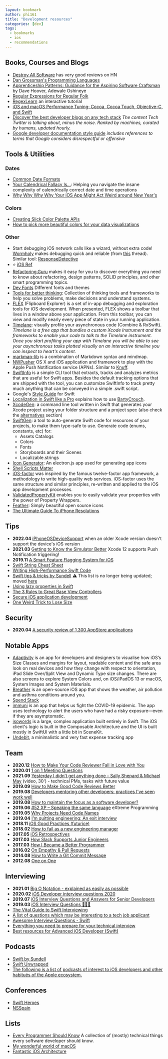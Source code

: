 ```yaml
---
layout: bookmark
author: phi161
title: "Development resources"
categories: [dev]
tags:
  - bookmarks
  - ios
  - recommendations
---
```


## Books, Courses and Blogs

* [Destroy All Software](https://www.destroyallsoftware.com/screencasts) has very good reviews on HN
* [Dan Grossman's Programming Languages](https://www.coursera.org/learn/programming-languages/home/welcome)
* [Apprenticeship Patterns: Guidance for the Aspiring Software Craftsman](https://www.goodreads.com/book/show/5608045-apprenticeship-patterns) by Dave Hoover, Adewale Oshineye
* [Regular Expressions for Regular Folk](https://refrf.shreyasminocha.me/)
* [RegexLearn](https://regexlearn.com/) an interactive tutorial
* [iOS and macOS Performance Tuning: Cocoa, Cocoa Touch, Objective-C, and Swift](https://www.oreilly.com/library/view/ios-and-macostm/9780133085501/)
* [Discover the best developer blogs on any tech stack](https://bloggingfordevs.com/trends/) _The content Tech Twitter is talking about, minus the noise. Ranked by machines, curated by humans, updated hourly._
* [Google developer documentation style guide](https://developers.google.com/style/word-list) _includes references to terms that Google considers disrespectful or offensive_


## Tools & Utilities

### Dates

* [Common Date Formats](https://nsscreencast.com/episodes/367-dates-and-times)
* [Your Calendrical Fallacy Is...](http://yourcalendricalfallacyis.com/): Helping you navigate the insane complexity of calendrically correct date and time operations
* [Why Why Why Why Your iOS App Might Act Weird around New Year's](https://app-o-mat.com/post/why-why-why-why)

### Colors

* [Creating Slick Color Palette APIs](https://www.fabisevi.ch/2021/08/24/creating-slick-color-palette-apis/)
* [How to pick more beautiful colors for your data visualizations](https://blog.datawrapper.de/beautifulcolors/)

### Other

* Start debugging iOS network calls like a wizard, without extra code! [Wormholy](https://github.com/pmusolino/Wormholy) makes debugging quick and reliable (from [this](https://www.reddit.com/r/iOSProgramming/comments/nyzoor/what_little_dev_helper_tools_do_you_have/) thread). Similar tool: [ResponseDetective](https://github.com/netguru/ResponseDetective)
* ⭐️ [iOS Ref](https://iosref.com/)
* [Refactoring.Guru](https://refactoring.guru/) makes it easy for you to discover everything you need to know about refactoring, design patterns, SOLID principles, and other smart programming topics.
* [Dev Fonts](https://devfonts.gafi.dev/) Different fonts and themes
* [Tools for better thinking](https://untools.co/): Collection of thinking tools and frameworks to help you solve problems, make decisions and understand systems.
* [FLEX](https://github.com/Flipboard/FLEX) (Flipboard Explorer) is a set of in-app debugging and exploration tools for iOS development. When presented, FLEX shows a toolbar that lives in a window above your application. From this toolbar, you can view and modify nearly every piece of state in your running application.
* [Timelane](http://timelane.tools/): visually profile your asynchronous code (Combine & RxSwift). _Timelane is a free app that bundles a custom Xcode Instrument and the frameworks to enable your code to talk to the Timelane instrument. Once you start profiling your app with Timelane you will be able to see your asynchronous tasks plotted visually on an interactive timeline you can inspect to heart's content._
* [markmap-lib](https://markmap.js.org/) is a combination of Markdown syntax and mindmap.
* [NWPusher](https://github.com/noodlewerk/NWPusher) OS X and iOS application and framework to play with the Apple Push Notification service (APNs). Similar to [Knuff](https://github.com/KnuffApp).
* [SwiftInfo](https://github.com/rockbruno/SwiftInfo) is a simple CLI tool that extracts, tracks and analyzes metrics that are useful for Swift apps. Besides the default tracking options that are shipped with the tool, you can customize SwiftInfo to track pretty much anything that can be conveyed in a simple .swift script.
* Google's [Style Guide](https://google.github.io/swift/) for Swift
* [Localization in Swift like a Pro](https://medium.com/@Dschee/localization-in-swift-like-a-pro-48164203afe2) explains how to use [BartyCrouch](https://github.com/Flinesoft/BartyCrouch).
* [XcodeGen](https://github.com/yonaskolb/XcodeGen): a command line tool written in Swift that generates your Xcode project using your folder structure and a project spec (also check the [alternatives](https://github.com/yonaskolb/XcodeGen#alternatives) section)
* [SwiftGen](https://github.com/SwiftGen/SwiftGen): a tool to auto-generate Swift code for resources of your projects, to make them type-safe to use. Generate code (enums, constants, etc) for:
	* Assets Catalogs
	* Colors
	* Fonts
	* Storyboards and their Scenes
	* Localizable.strings
* [Icon Generator](https://github.com/onmyway133/IconGenerator): An electron.js app used for generating app icons
* [Shell Scripts Matter](https://dev.to/thiht/shell-scripts-matter)
* [iOS-factor](https://ios-factor.com/) was inspired by the famous twelve-factor app framework, a methodology to write high-quality web services. iOS-factor uses the same structure and similar principles, re-written and applied to the iOS app development processes.
* [ValidatedPropertyKit](https://github.com/SvenTiigi/ValidatedPropertyKit) enables you to easily validate your properties with the power of Property Wrappers. 
* [Feather](https://feathericons.com/): Simply beautiful open source icons
* [The Ultimate Guide To iPhone Resolutions ](https://www.paintcodeapp.com/news/ultimate-guide-to-iphone-resolutions)


## Tips

* **2022.04** [iPhoneOSDeviceSupport](https://github.com/filsv/iPhoneOSDeviceSupport) when an older Xcode version doesn't support the device's iOS version
* **2021.03** [Getting to Know the Simulator Better](https://www.andyibanez.com/posts/getting-to-know-the-simulator-better/) Xcode 12 supports Push Notification triggering!
* **2019.11** [A Smart Feature Flagging System for iOS](https://tech.just-eat.com/2019/11/26/a-smart-feature-flagging-system-for-ios/)
* [Swift String Cheat Sheet](https://useyourloaf.com/blog/swift-string-cheat-sheet)
* [Writing High-Performance Swift Code](https://github.com/apple/swift/blob/master/docs/OptimizationTips.rst)
* [Swift tips & tricks by Sundell](https://github.com/JohnSundell/SwiftTips) ⚠️ This list is no longer being updated; moved [here](https://www.swiftbysundell.com/tips)
* [Using lazy properties in Swift](https://www.swiftbysundell.com/posts/using-lazy-properties-in-swift)
* [The 3 Rules to Great Base View Controllers](http://ioscoachfrank.com/2017/05/15/3-rules-to-base-view-controllers.html)
* [Secure iOS application development](https://github.com/felixgr/secure-ios-app-dev)
* [One Weird Trick to Lose Size](https://blog.halide.cam/one-weird-trick-to-lose-size-c0a4013de331)


## Security

* **2020.04** [A security review of 1,300 AppStore applications](https://seredynski.com/articles/a-security-review-of-1300-appstore-applications.html)


## Notable Apps

* [Adaptivity](https://hacknicity.com/adaptivity) is an app for developers and designers to visualise how iOS’s Size Classes and margins for layout, readable content and the safe area look on real devices and how they change with respect to orientation, iPad Slide Over/Split View and Dynamic Type size changes. There are also screens to explore System Colors and, on iOS/iPadOS 13 or macOS, System Images and System Materials.
* [Breather](https://github.com/alexbaramilis/Building-Breather) 
is an open-source iOS app that shows the weather, air pollution and asthma conditions around you.
* [Spend Stack](https://www.spendstack.com/)
* [immuni](https://www.immuni.italia.it/) is an app that helps us fight the COVID-19 epidemic. The app uses technology to alert the users who have had a risky exposure—even if they are asymptomatic.
* [isowords](https://github.com/pointfreeco/isowords) is a large, complex application built entirely in Swift. The iOS client's logic is built in the Composable Architecture and the UI is built mostly in SwiftUI with a little bit in SceneKit.
* [Undebit](https://www.nbelov.com/), a minimalistic and very fast expense tracking app


## Team

* **2020.12** [How to Make Your Code Reviewer Fall in Love with You](https://mtlynch.io/code-review-love/)
* **2020.01** [1 on 1 Meeting Questions](https://github.com/VGraupera/1on1-questions)
* **2021.09** [Yesterday I didn’t get anything done - Sally Shepard & Michael May](https://vimeo.com/showcase/7769418/video/479795163) (video, 30') - technical PMs, tasks with future value
* **2019.09** [How to Make Good Code Reviews Better](https://stackoverflow.blog/2019/09/30/how-to-make-good-code-reviews-better/)
* **2019.08** [Developers mentoring other developers: practices I've seen work well](https://blog.pragmaticengineer.com/developers-mentoring-other-developers/)
* **2019.08** [How to maintain the focus as a software developer?](https://medium.com/flawless-app-stories/how-to-maintain-the-focus-as-a-software-developer-d43aeb25693c)
* **2019.06** [#52 XP – Speaking the same language](https://swifting.io/blog/2019/06/18/52-xp-speaking-the-same-language/) eXtreme Programming
* **2019.05** [Why Projects Need Code Names](https://artsy.github.io/blog/2019/05/10/why-projects-need-codenames/)
* **2019.04** [I’m quitting engineering: An exit interview](https://www.cottondroid.com/blog/exit-interview.html)
* **2018.11** [iOS Good Practices (futurice)](https://github.com/futurice/ios-good-practices)
* **2018.02** [How to fail as a new engineering manager](https://blog.usejournal.com/how-to-fail-as-a-new-engineering-manager-30b5fb617a)
* **2017.05** [iOS Retrospectives](http://artsy.github.io/blog/2017/05/27/ios-retrospectives/)
* **2017.03** [How Slack Supports Junior Engineers](https://slack.engineering/how-slack-supports-junior-engineers-89f6dcfe74a1#.gdk4w4ttn)
* **2017.03** [How I Became a Better Programmer](https://jlongster.com/How-I-Became-Better-Programmer)
* **2016.02** [On Empathy & Pull Requests](https://slack.engineering/on-empathy-pull-requests-979e4257d158)
* **2014.08** [How to Write a Git Commit Message](https://chris.beams.io/posts/git-commit/)
* **2012.08** [One on One](https://a16z.com/2012/08/30/one-on-one/)


## Interviewing

* **2021.01** [Big O Notation - explained as easily as possible](https://thatcomputerscientist.com/big-o-notation-explained-as-easily-as-possible)
* **2020.02** [iOS Developer interview questions 2020](https://ordinarycoding.com/articles/ios-developer-interview-questions-2020/)
* **2019.07** [iOS Interview Questions and Answers for Senior Developers](https://www.tanaschita.com/posts/20190715-ios-interview-questions-and-answers-for-senior-developers-part-1/)
* **2019.03** [iOS Interview Questions 🤯😖😒](https://abhimuralidharan.medium.com/ios-interview-questions-736e27a96a74)
* [The Vital Guide to Swift Interviewing](https://www.toptal.com/swift#hiring-guide)
* [A list of questions which may be interesting to a tech job applicant](https://github.com/viraptor/reverse-interview/blob/master/README.md)
* [Awesome Interview Questions - Swift](https://github.com/MaximAbramchuck/awesome-interview-questions#swift)
* [Everything you need to prepare for your technical interview](https://github.com/andreis/interview)
* [Best resources for Advanced iOS Developer (Swift)](https://medium.com/flawless-app-stories/best-resources-for-advanced-ios-developer-swift-ade30374593d)


## Podcasts

* [Swift by Sundell](https://www.swiftbysundell.com/podcast/)
* [Swift Unwrapped](https://spec.fm/podcasts/swift-unwrapped)
* [The following is a list of podcasts of interest to iOS developers and other habitués of the Apple ecosystem.](https://github.com/vermont42/Podcasts)


## Conferences

* [Swift Heroes](https://www.youtube.com/playlist?list=PLfCiO1zYKkAQ8jelBHLYqNd98dWoB7850)
* [NSSpain](https://vimeo.com/showcase/7769418)


## Lists

* [Every Programmer Should Know](https://github.com/mr-mig/every-programmer-should-know) A collection of (mostly) technical things every software developer should know.
* [My wonderful world of macOS](https://github.com/nikitavoloboev/my-mac-os/)
* [Fantastic iOS Architecture](https://github.com/onmyway133/fantastic-ios-architecture)
